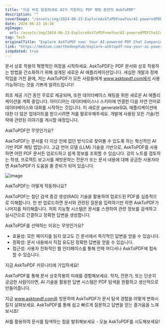 ```yaml
---
title: "지금 바로 탐험하세요 AI가 지원하는 PDF 채팅 동반자 AskToPDF"
description: ""
coverImage: "/assets/img/2024-06-23-ExploreAskToPDFnowYourAI-poweredPDFChatCompanion_0.png"
date: 2024-06-23 16:38
ogImage:
  url: /assets/img/2024-06-23-ExploreAskToPDFnowYourAI-poweredPDFChatCompanion_0.png
tag: Tech
originalTitle: "Explore AskToPDF now: Your AI-powered PDF Chat Companion"
link: "https://medium.com/thedeephub/explore-asktopdf-now-your-ai-powered-pdf-chat-companion-49da2861397c"
isUpdated: true
---
```


문서 상호 작용의 혁명적인 여정을 시작하세요. AskToPDF는 PDF 문서와 상호 작용하는 방법을 간소화하기 위해 설계된 새로운 AI 애플리케이션입니다. 세심한 개발과 정제 작업을 거친 끝에, 저는 AskToPDF가 모든 사람들에게 www.asktopdf.com에서 사용 가능하다는 것을 기쁘게 알려드립니다!

최초 제공 기간 동안 무료로 제공되며, 또한 데이터베이스 채팅을 위한 새로운 AI 애플리케이션을 계획 중입니다. 아이디어는 데이터베이스나 스키마에 연결한 다음 자연 언어로 데이터베이스와 대화를 시작하는 것입니다. 이 새로운 generateSQL 애플리케이션에 대한 더 많은 업데이트를 받으시려면 저를 팔로우해주세요. 개발에 사용된 모든 기술/전략에 관련된 이야기를 게시할 예정입니다.

AskToPDF란 무엇인가요?

AskToPDF는 문서를 더 이상 전에 없던 방식으로 찾아볼 수 있도록 하는 혁신적인 AI 기반 PDF 채팅 앱입니다. 고급 언어 모델 (LLM) 기술을 기반으로, AskToPDF를 사용하면 어떤 PDF 문서든 업로드하고 쉽게 정보를 조회할 수 있습니다. 강의 노트를 검토하는 학생, 프로젝트 보고서를 재방문하는 전문가 또는 문서 내용에 대해 궁금한 사용자라면 AskToPDF가 도움을 줄 준비가 되어 있습니다.

<div class="content-ad"></div>

![image](/assets/img/2024-06-23-ExploreAskToPDFnowYourAI-poweredPDFChatCompanion_0.png)

AskToPDF는 어떻게 작동하나요?

AskToPDF는 첨단 검색 증강 생성(RAG) 기술을 활용하여 업로드된 PDF를 심층적으로 이해합니다. 한 번 업로드하면 문서와 관련된 질문을 입력하기만 하면 AskToPDF가 나머지를 처리해줍니다. 저희 지능형 시스템은 문서를 스캔하여 관련 정보를 검색하고 실시간으로 간결하고 정확한 답변을 생성합니다.

AskToPDF를 선택하는 이유는 무엇인가요?

<div class="content-ad"></div>

- 효율성: 모든 페이지를 읽지 않고도 긴 문서에서 즉각적인 답변을 얻을 수 있습니다.
- 정확성: 문서 내용에서 직접 유도된 정확한 답변을 얻을 수 있습니다.
- 접근성: 사용자 친화적인 웹 인터페이스를 통해 언제 어디서나 AskToPDF에 접속할 수 있습니다.

지금 AskToPDF 커뮤니티에 가입하세요!

AskToPDF를 통해 문서 상호작용의 미래를 경험해보세요. 학자, 전문가, 또는 단순히 궁금한 사람이라면, AI 기술을 활용한 답변 시스템은 PDF 탐색을 원활하고 생산적으로 만들어줍니다.

지금 www.asktopdf.com을 방문하여 AskToPDF가 문서 탐색 경험을 어떻게 변화시킬지 살펴보세요. AskToPDF를 통해 쉽고 빠르게 질문하고 답변을 얻는 즐거움을 느껴보시죠!

<div class="content-ad"></div>

AI를 활용하여 문서를 탐색하는 힘을 발휘해보세요 - 오늘 AskToPDF를 시도해보세요!
